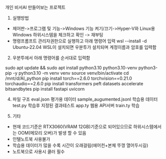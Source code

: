 개인 비서AI 만들어보는 프로젝트

1. 실행방법
- 제어판->프로그램 및 기능->Windows 기능 켜기/끄기->Hyper-V와 Linux용 Windows 하위시스템을 체크하고 확인 -> 재부팅
- 명령프롬프트 관리자권한으로 실행하고 아래 명령어 입력
  wsl --install -d Ubuntu-22.04
  WSL이 설치되면 우분투가 설치되며 계정이름과 암호를 입력함

2. 우분투에서 아래 명령어를 순서대로 입력함
   
sudo apt update && sudo apt install python3.10 python3.10-venv python3-pip -y
python3.10 -m venv venv
source venv/bin/activate
cd /mnt/d/AI_python
pip install torch==2.6.0 torchvision==0.21.0 torchaudio==2.6.0
pip install transformers peft datasets accelerate bitsandbytes
pip install fastapi uvicorn

4. 파일 구조
eval.json 평가용 데이터
sample_augumented.jsonl 학습용 데이터
test.py 학습후 지정된 결과테스트
app.ty 웹용 API서버 
train.ty 학습

5. 기타 
- 현재 코드기준은 RTX3060(VRAM 12GB)기준으로 되어있으므로 하위시스템에서는 OOM(메모리 오버)가 발생 할 수 있음
- 인텔노트북 사용불가
- 학습용 데이터가 많을 수록 시간이 오래걸림(에어컨+본체 뚜껑 열어두시길)
- 노트북으로 사용시 쿨러 필수
